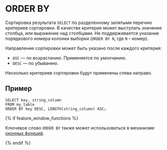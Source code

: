 # ORDER BY

Сортировка результата `SELECT` по разделенному запятыми перечню критериев сортировки. В качестве критерия может выступать значение столбца, или выражение над столбцами. Не поддерживается указание порядкового номера колонки выборки (`ORDER BY N`, где `N` - номер).

Направление сортировки может быть указано после каждого критерия:

- `ASC` — по возрастанию. Применяется по умолчанию.
- `DESC` — по убыванию.

Несколько критериев сортировки будут применены слева направо.

## Пример

```yql
SELECT key, string_column
FROM my_table
ORDER BY key DESC, LENGTH(string_column) ASC;
```

{% if feature_window_functions %}

Ключевое слово `ORDER BY` также может использоваться в механизме [оконных функций](../window.md).

{% endif %}
